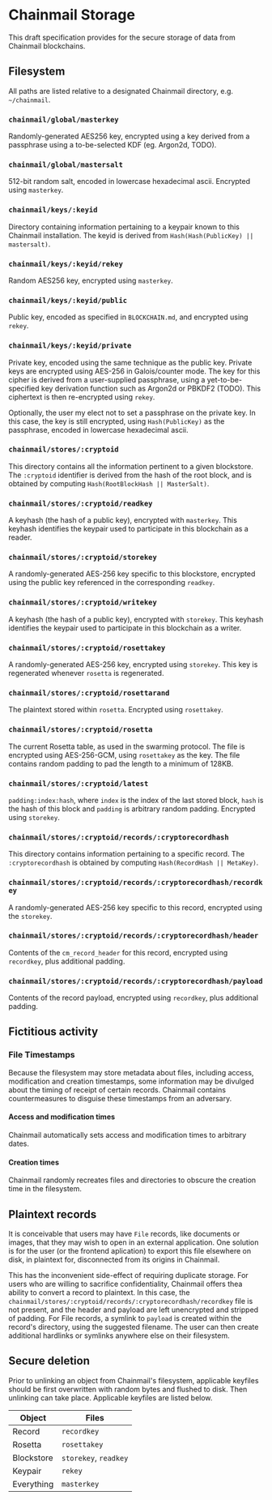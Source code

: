 # Chainmail Storage

This draft specification provides for the secure storage of data from Chainmail blockchains.

## Filesystem
All paths are listed relative to a designated Chainmail directory, e.g. `~/chainmail`.

### `chainmail/global/masterkey`
Randomly-generated AES256 key, encrypted using a key derived from a passphrase using a to-be-selected KDF (eg. Argon2d, TODO).

### `chainmail/global/mastersalt`
512-bit random salt, encoded in lowercase hexadecimal ascii. Encrypted using `masterkey`.

### `chainmail/keys/:keyid`
Directory containing information pertaining to a keypair known to this Chainmail installation. The keyid is derived from `Hash(Hash(PublicKey) || mastersalt)`.

### `chainmail/keys/:keyid/rekey`
Random AES256 key, encrypted using `masterkey`.

### `chainmail/keys/:keyid/public`
Public key, encoded as specified in `BLOCKCHAIN.md`, and encrypted using `rekey`.

### `chainmail/keys/:keyid/private`
Private key, encoded using the same technique as the public key. Private keys are encrypted using AES-256 in Galois/counter mode. The key for this cipher is derived from a user-supplied passphrase, using a yet-to-be-specified key derivation function such as Argon2d or PBKDF2 (TODO). This ciphertext is then re-encrypted using `rekey`.

Optionally, the user my elect not to set a passphrase on the private key. In this case, the key is still encrypted, using `Hash(PublicKey)` as the passphrase, encoded in lowercase hexadecimal ascii.

### `chainmail/stores/:cryptoid`
This directory contains all the information pertinent to a given blockstore. The `:cryptoid` identifier is derived from the hash of the root block, and is obtained by computing `Hash(RootBlockHash || MasterSalt)`.

### `chainmail/stores/:cryptoid/readkey`
A keyhash (the hash of a public key), encrypted with `masterkey`. This keyhash identifies the keypair used to participate in this blockchain as a reader.

### `chainmail/stores/:cryptoid/storekey`
A randomly-generated AES-256 key specific to this blockstore, encrypted using the public key referenced in the corresponding `readkey`.

### `chainmail/stores/:cryptoid/writekey`
A keyhash (the hash of a public key), encrypted with `storekey`. This keyhash identifies the keypair used to participate in this blockchain as a writer.

### `chainmail/stores/:cryptoid/rosettakey`
A randomly-generated AES-256 key, encrypted using `storekey`. This key is regenerated whenever `rosetta` is regenerated.

### `chainmail/stores/:cryptoid/rosettarand`
The plaintext stored within `rosetta`. Encrypted using `rosettakey`.

### `chainmail/stores/:cryptoid/rosetta`
The current Rosetta table, as used in the swarming protocol. The file is encrypted using AES-256-GCM, using `rosettakey` as the key. The file contains random padding to pad the length to a minimum of 128KB.

### `chainmail/stores/:cryptoid/latest`
`padding:index:hash`, where `index` is the index of the last stored block, `hash` is the hash of this block and `padding` is arbitrary random padding. Encrypted using `storekey`.

### `chainmail/stores/:cryptoid/records/:cryptorecordhash`
This directory contains information pertaining to a specific record. The `:cryptorecordhash` is obtained by computing `Hash(RecordHash || MetaKey)`.

### `chainmail/stores/:cryptoid/records/:cryptorecordhash/recordkey`
A randomly-generated AES-256 key specific to this record, encrypted using the `storekey`.

### `chainmail/stores/:cryptoid/records/:cryptorecordhash/header`
Contents of the `cm_record_header` for this record, encrypted using `recordkey`, plus additional padding.

### `chainmail/stores/:cryptoid/records/:cryptorecordhash/payload`
Contents of the record payload, encrypted using `recordkey`, plus additional padding.

## Fictitious activity

### File Timestamps
Because the filesystem may store metadata about files, including access, modification and creation timestamps, some information may be divulged about the timing of receipt of certain records. Chainmail contains countermeasures to disguise these timestamps from an adversary.

#### Access and modification times
Chainmail automatically sets access and modification times to arbitrary dates.

#### Creation times
Chainmail randomly recreates files and directories to obscure the creation time in the filesystem.

## Plaintext records
It is conceivable that users may have `File` records, like documents or images, that they may wish to open in an external application. One solution is for the user (or the frontend aplication) to export this file elsewhere on disk, in plaintext for, disconnected from its origins in Chainmail.

This has the inconvenient side-effect of requiring duplicate storage. For users who are willing to sacrifice confidentiality, Chainmail offers thea ability to convert a record to plaintext. In this case, the `chainmail/stores/:cryptoid/records/:cryptorecordhash/recordkey` file is not present, and the header and payload are left unencrypted and stripped of padding. For File records, a symlink to `payload` is created within the record's directory, using the suggested filename. The user can then create additional hardlinks or symlinks anywhere else on their filesystem.

## Secure deletion
Prior to unlinking an object from Chainmail's filesystem, applicable keyfiles should be first overwritten with random bytes and flushed to disk. Then unlinking can take place. Applicable keyfiles are listed below.

| Object        | Files
|---------------|---------
| Record        | `recordkey`
| Rosetta       | `rosettakey`
| Blockstore    | `storekey`, `readkey`
| Keypair       | `rekey`
| Everything    | `masterkey`